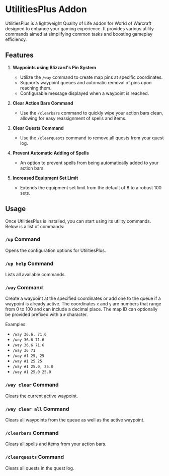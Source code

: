 # UtilitiesPlus Addon

UtilitiesPlus is a lightweight Quality of Life addon for World of Warcraft designed to enhance your gaming experience. It provides various utility commands aimed at simplifying common tasks and boosting gameplay efficiency.

## Features

1. **Waypoints using Blizzard's Pin System**
   - Utilize the `/way` command to create map pins at specific coordinates.
   - Supports waypoint queues and automatic removal of pins upon reaching them.
   - Configurable message displayed when a waypoint is reached.

2. **Clear Action Bars Command**
   - Use the `/clearbars` command to quickly wipe your action bars clean, allowing for easy reassignment of spells and items.

3. **Clear Quests Command**
   - Use the `/clearquests` command to remove all quests from your quest log.

4. **Prevent Automatic Adding of Spells**
   - An option to prevent spells from being automatically added to your action bars.

5. **Increased Equipment Set Limit**
   - Extends the equipment set limit from the default of 8 to a robust 100 sets.

## Usage

Once UtilitiesPlus is installed, you can start using its utility commands. Below is a list of commands:

### `/up` Command
Opens the configuration options for UtilitiesPlus.

### `/up help` Command
Lists all available commands.

### `/way` Command
Create a waypoint at the specified coordinates or add one to the queue if a waypoint is already active. The coordinates `x` and `y` are numbers that range from 0 to 100 and can include a decimal place. The map ID can optionally be provided prefixed with a `#` character.

Examples:
- `/way 36.6, 71.6`
- `/way 36.6 71.6`
- `/way 36.6 71.6`
- `/way 36 71`
- `/way #1 25, 25`
- `/way #1 25 25`
- `/way #1 25.0, 25.0`
- `/way #1 25.0 25.0`

### `/way clear` Command
Clears the current active waypoint.

### `/way clear all` Command
Clears all waypoints from the queue as well as the active waypoint.

### `/clearbars` Command
Clears all spells and items from your action bars.

### `/clearquests` Command
Clears all quests in the quest log.